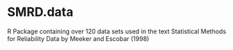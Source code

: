 # SMRD.data
R Package containing over 120 data sets used in the text Statistical Methods for Reliability Data by Meeker and Escobar (1998) 
